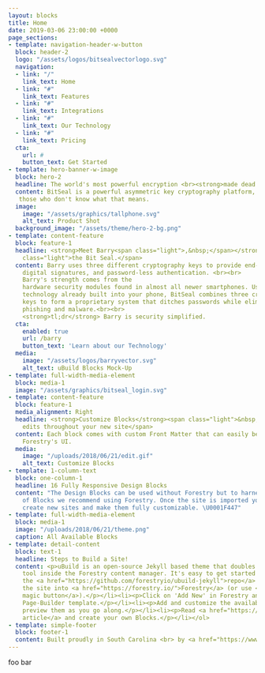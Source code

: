 ```yaml
---
layout: blocks
title: Home
date: 2019-03-06 23:00:00 +0000
page_sections:
- template: navigation-header-w-button
  block: header-2
  logo: "/assets/logos/bitsealvectorlogo.svg"
  navigation:
  - link: "/"
    link_text: Home
  - link: "#"
    link_text: Features
  - link: "#"
    link_text: Integrations
  - link: "#"
    link_text: Our Technology
  - link: "#"
    link_text: Pricing
  cta:
    url: #
    button_text: Get Started
- template: hero-banner-w-image
  block: hero-2
  headline: The world's most powerful encryption <br><strong>made dead simple</strong>
  content: BitSeal is a powerful asymmetric key cryptography platform, purpose built for
   those who don't know what that means.
  image:
    image: "/assets/graphics/tallphone.svg"
    alt_text: Product Shot
  background_image: "/assets/theme/hero-2-bg.png"
- template: content-feature
  block: feature-1
  headline: <strong>Meet Barry<span class="light">,&nbsp;</span></strong><span
    class="light">the Bit Seal.</span>
  content: Barry uses three different cryptography keys to provide end-to-end encryption,
    digital signatures, and password-less authentication. <br><br>
    Barry's strength comes from the
    hardware security modules found in almost all newer smartphones. Using the
    technology already built into your phone, BitSeal combines three cross-encrypted
    keys to form a proprietary system that ditches passwords while eliminating threats from
    phishing and malware.<br><br>
    <strong>tl;dr</strong> Barry is security simplified.
  cta:
    enabled: true
    url: /barry
    button_text: 'Learn about our Technology'
  media:
    image: "/assets/logos/barryvector.svg"
    alt_text: uBuild Blocks Mock-Up
- template: full-width-media-element
  block: media-1
  image: "/assets/graphics/bitseal_login.svg"
- template: content-feature
  block: feature-1
  media_alignment: Right
  headline: <strong>Customize Blocks</strong><span class="light">&nbsp;to make quick
    edits throughout your new site</span>
  content: Each block comes with custom Front Matter that can easily be edited in
    Forestry's UI.
  media:
    image: "/uploads/2018/06/21/edit.gif"
    alt_text: Customize Blocks
- template: 1-column-text
  block: one-column-1
  headline: 16 Fully Responsive Design Blocks
  content: "The Design Blocks can be used without Forestry but to harness the power
    of Blocks we recommend using Forestry. Once the site is imported you can immediately
    create new sites and make them fully customizable. \U0001F447"
- template: full-width-media-element
  block: media-1
  image: "/uploads/2018/06/21/theme.png"
  caption: All Available Blocks
- template: detail-content
  block: text-1
  headline: Steps to Build a Site!
  content: <p>uBuild is an open-source Jekyll based theme that doubles as a builder
    tool inside the Forestry content manager. It's easy to get started!</p><ol><li><p>Fork
    the <a href="https://github.com/forestryio/ubuild-jekyll">repo</a> and import
    the site into <a href="https://forestry.io/">Forestry</a> (or use <a href="https://forestry.io/blog/ubuild-a-new-theme-for-static-sites-using-blocks#even-quicker-start">our
    magic button</a>).</p></li><li><p>Click on 'Add New' in Forestry and select the
    Page-Builder template.</p></li><li><p>Add and customize the available Blocks and
    preview them as you go along.</p></li><li><p>Read <a href="https://forestry.io/blog/ubuild-a-new-theme-for-static-sites-using-blocks/">our
    article</a> and create your own Blocks.</p></li></ol>
- template: simple-footer
  block: footer-1
  content: Built proudly in South Carolina <br> by <a href="https://www.bootletech.com"/>Bootle Technology Systems</a>
---
```


foo bar
